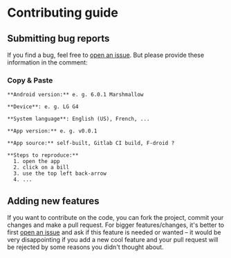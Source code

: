 # Contributing guide

## Submitting bug reports

If you find a bug, feel free to [open an issue](https://gitlab.com/eneiluj/moneybuster/issues). But please provide these information in the comment:

### Copy & Paste
    **Android version:** e. g. 6.0.1 Marshmallow
    
    **Device**: e. g. LG G4
    
    **System language**: English (US), French, ...
    
    **App version:** e. g. v0.0.1
    
    **App source:** self-built, Gitlab CI build, F-droid ?

    **Steps to reproduce:**
      1. open the app
      2. click on a bill
      3. use the top left back-arrow
      4. ...

## Adding new features

If you want to contribute on the code, you can fork the project, commit your changes and make a pull request. For bigger features/changes, it's better to first [open an issue](https://gitlab.com/eneiluj/moneybuster/issues) and ask if this feature is needed or wanted – it would be very disappointing if you add a new cool feature and your pull request will be rejected by some reasons you didn't thought about.
